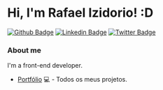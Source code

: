 # Hi, I'm Rafael Izidorio! :D

[![Github Badge](https://img.shields.io/badge/-Github-000?style=flat-square&logo=Github&logoColor=white&link=https://github.com/rafaelizidorio)](https://github.com/rafaelizidorio)
[![Linkedin Badge](https://img.shields.io/badge/-LinkedIn-blue?style=flat-square&logo=Linkedin&logoColor=white&link=https://www.linkedin.com/in/rafaelizidorio/)](https://www.linkedin.com/in/rafaelizidorio/)
[![Twitter Badge](https://img.shields.io/badge/-Twitter-1ca0f1?style=flat-square&labelColor=1ca0f1&logo=twitter&logoColor=white&link=https://twitter.com/anorielthemage)](https://twitter.com/anorielthemage)

### About me
I'm a front-end developer.

- [Portfólio](https://izidoriodev.netlify.app/) 💻 - Todos os meus projetos.

